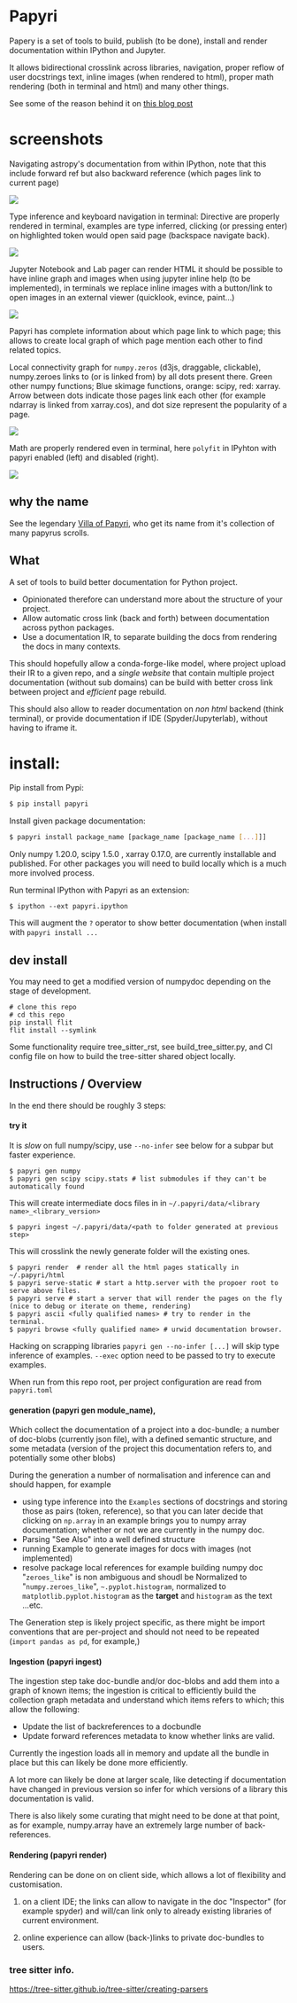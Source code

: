# Papyri


Papery is a set of tools to build, publish (to be done), install and render
documentation within IPython and Jupyter.

It allows bidirectional crosslink across libraries, navigation, proper reflow of
user docstrings text, inline images (when rendered to html), proper math
rendering (both in terminal and html) and many other things.

See some of the reason behind it  on [this blog post](https://labs.quansight.org/blog/2021/05/rethinking-jupyter-documentation/)

# screenshots


Navigating astropy's documentation from within IPython, note that this include
forward ref but also backward reference (which pages link to current page)

![](assets/astropy.gif)

Type inference and keyboard navigation in terminal: Directive are properly
rendered in terminal, examples are type inferred, clicking (or pressing enter)
on highlighted token would open said page (backspace navigate back).

![](papyri-nav.gif)

Jupyter Notebook and Lab pager can render HTML it should be possible to have
inline graph and images when using jupyter inline help (to be implemented), in
terminals we replace inline images with a button/link to open images in an
external viewer (quicklook, evince, paint...)

![](inline_graph.png)

Papyri has complete information about which page link to which page; this allows
to create local graph of which page mention each other to find related topics.

Local connectivity graph for `numpy.zeros` (d3js, draggable, clickable),
numpy.zeroes links to (or is linked from) by all dots present there. Green other
numpy functions; Blue skimage functions, orange: scipy, red: xarray. Arrow
between dots indicate those pages link each other (for example ndarray is linked
from xarray.cos), and dot size represent the popularity of a page.

![](https://github.com/Carreau/papyri/raw/master/assets/local_graph_zeroes.png)

Math are properly rendered even in terminal, here `polyfit` in IPyhton with
papyri enabled (left) and disabled (right).

![](vs_math.png)




## why the name

See the legendary [Villa of Papyri](https://en.wikipedia.org/wiki/Villa_of_the_Papyri), who get its name from it's
collection of many papyrus scrolls.

## What 

A set of tools to build better documentation for Python project. 
  - Opinionated therefore can understand more about the structure of your project. 
  - Allow automatic cross link (back and forth) between documentation across python packages. 
  - Use a documentation IR, to separate building the docs from rendering the docs in many contexts. 

This should hopefully allow a conda-forge-like model, where project upload their IR to a given repo, and a _single
website_ that contain multiple project documentation (without sub domains) can be build with better cross link between
project and _efficient_ page rebuild. 

This should also allow to reader documentation on _non html_ backend (think terminal), or provide documentation if
IDE (Spyder/Jupyterlab), without having to iframe it. 


# install:

Pip install from Pypi:

```bash
$ pip install papyri
````

Install given package documentation:

```bash
$ papyri install package_name [package_name [package_name [...]]]
```

Only numpy 1.20.0, scipy 1.5.0 , xarray 0.17.0, are currently installable and published. 
For other packages you will need to build locally which is a much more involved
process.

Run terminal IPython with Papyri as an extension:

```
$ ipython --ext papyri.ipython
```

This will augment the `?` operator to show better documentation (when install with `papyri install ...`


## dev install 

You may need to get a modified version of numpydoc depending on the stage of development.

```
# clone this repo
# cd this repo
pip install flit
flit install --symlink
```

Some functionality require tree_sitter_rst, see build_tree_sitter.py, and CI config file on how to build the tree-sitter
shared object locally.

## Instructions / Overview

In the end there should be roughly 3 steps:

#### try it

It is _slow_ on full numpy/scipy, use `--no-infer` see below for a subpar but
faster experience.

```
$ papyri gen numpy
$ papyri gen scipy scipy.stats # list submodules if they can't be automatically found
```

This will create intermediate docs files in in `~/.papyri/data/<library name>_<library_version>`


```
$ papyri ingest ~/.papyri/data/<path to folder generated at previous step>
```

This will crosslink the newly generate folder will the existing ones.


```
$ papyri render  # render all the html pages statically in ~/.papyri/html
$ papyri serve-static # start a http.server with the propoer root to serve above files.
$ papyri serve # start a server that will render the pages on the fly (nice to debug or iterate on theme, rendering)
$ papyri ascii <fully qualified names> # try to render in the terminal.
$ papyri browse <fully qualified name> # urwid documentation browser.
```

Hacking on scrapping libraries `papyri gen --no-infer [...]` will skip type
inference of examples. `--exec` option need to be passed to try to execute examples. 

When run from this repo root, per project configuration are read from `papyri.toml`



#### generation (papyri gen module_name),

Which collect the documentation of a project into a doc-bundle; a number of
doc-blobs (currently json file), with a defined semantic structure, and
some metadata (version of the project this documentation refers to, and
potentially some other blobs)

During the generation a number of normalisation and inference can and should
happen, for example 

  - using type inference into the `Examples` sections of docstrings and storing
    those as pairs (token, reference), so that you can later decide that
    clicking on `np.array` in an example brings you to numpy array
    documentation; whether or not we are currently in the numpy doc. 
  - Parsing "See Also" into a well defined structure
  - running Example to generate images for docs with images (not implemented)
  - resolve package local references for example building numpy doc
    "`zeroes_like`" is non ambiguous and shoudl be Normalized to
    "`numpy.zeroes_like`", `~.pyplot.histogram`, normalized to
    `matplotlib.pyplot.histogram` as the **target** and `histogram` as the text
    ...etc.

The Generation step is likely project specific, as there might be import
conventions that are per-project and should not need to be repeated (`import
pandas as pd`, for example,)

#### Ingestion (papyri ingest)

The ingestion step take doc-bundle and/or doc-blobs and add them into a graph of
known items; the ingestion is critical to efficiently build the collection graph
metadata and understand which items refers to which; this allow the following: 

 - Update the list of backreferences to a docbundle
 - Update forward references metadata to know whether links are valid. 

Currently the ingestion loads all in memory and update all the bundle in place
but this can likely be done more efficiently. 

A lot more can likely be done at larger scale, like detecting if documentation
have changed in previous version so infer for which versions of a library this
documentation is valid. 

There is also likely some curating that might need to be done at that point, as
for example, numpy.array have an extremely large number of back-references.


#### Rendering (papyri render)

Rendering can be done on on client side, which allows a lot of flexibility and
customisation. 

1) on a client IDE; the links can allow to navigate in the doc "Inspector" (for
example spyder) and will/can link only to already existing libraries of current
environment.


2) online experience can allow (back-)links to private doc-bundles to users. 

### tree sitter info.

https://tree-sitter.github.io/tree-sitter/creating-parsers

